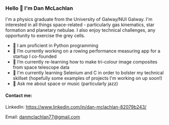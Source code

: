 ### Hello 👋 I'm Dan McLachlan

I'm a physics graduate from the University of Galway/NUI Galway. I'm interested in all things space-related - particularly gas kinematics, star formation and planetary nebulae. 
I also enjoy technical challenges, any opportunity to exercise the grey cells.

- 🌳 I am proficient in Python programming
- 🔭 I’m currently working on a rowing performance measuring app for a startup I co-founded
- 🌱 I’m currently re-learning how to make tri-colour image composites from space telescope data
- 🌱 I'm currently learning Selenium and C in order to bolster my technical skillset (hopefully some examples of projects I'm working on up soon!)
- 💬 Ask me about space or music (particularly jazz)

#### Contact me:
LinkedIn: https://www.linkedin.com/in/dan-mclachlan-82079b243/

Email: danmclachlan77@gmail.com

